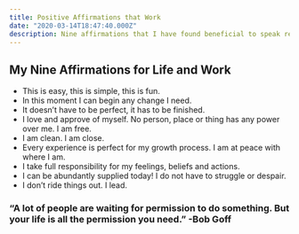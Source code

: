 ```yaml
---
title: Positive Affirmations that Work
date: "2020-03-14T18:47:40.000Z"
description: Nine affirmations that I have found beneficial to speak regularly into my life.
---
```


## My Nine Affirmations for Life and Work

- This is easy, this is simple, this is fun.
- In this moment I can begin any change I need.
- It doesn’t have to be perfect, it has to be finished.
- I love and approve of myself. No person, place or thing has any power over me. I am free.
- I am clean. I am close.
- Every experience is perfect for my growth process. I am at peace with where I am.
- I take full responsibility for my feelings, beliefs and actions.
- I can be abundantly supplied today! I do not have to struggle or despair.
- I don’t ride things out. I lead.

### “A lot of people are waiting for permission to do something. But your life is all the permission you need.” -Bob Goff
